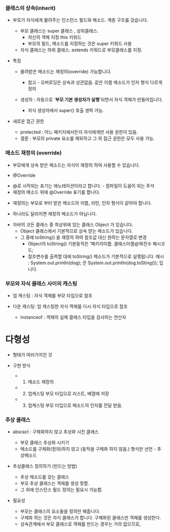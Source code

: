 ### 클래스의 상속(inherit)

- 부모가 자식에게 물려주는 인스턴스 필드와 메소드. 계층 구조를 갖습니다.
  + 부모 클래스는 super 클래스 , 상위클래스. 
      - 자신의 객체 지정 this 키워드
      - 부모의 필드, 메소드를 지정하는 것은 super 키워드 사용
  + 자식 클래스는 하위 클래스. extends 키워드로 부모클래스를 지정.

- 특징 
  + 물려받은 메소드는 재정의(override) 가능합니다.
    - 참고 - 오버로딩은 상속과 상관없음. 같은 이름 메소드가 인자 형식 다르게 정의

  + 생성자 :  자동으로 '__부모 기본 생성자가 실행__'되면서 자식 객체가 만들어집니다.
    - 자식 생성자에서 super() 호출 생략 가능.

- 새로운 접근 권한 
  + protected : 어느 패키지에서든지 자식에게만 사용 권한이 있음.
  + 결론 : 부모의 private 요소를 제외하고 그 외 접근 권한은 모두 사용 가능.


### 메소드 재정의 (override)

- 부모에게 상속 받은 메소드는 자식이 재정의 하여 사용할 수 있습니다. 

- @Override 
 + @로 시작되는 표기는 애노테이션이라고 합니다. - 컴파일이 도움이 되는 주석
 + 재정의 메소드 위에 @Override 표기를 합니다. 

- 재정의는 부모로 부터 받은 메소드의 이름, 리턴, 인자 형식이 같아야 합니다.
 + 하나라도 달라지면 재정의 메소드가 아닙니다. 

- 자바의 코든 클래스 중 최상위에 있는 클래스 Object 가 있습니다. 
  + Object 클래스에서 기본적으로 상속 맏는 메소드가 있습니다. 
  + 그 중에 toString() 을 재정의 하여  참조값 대신 원하는 문자열로 변경 
    - Object의 toString() 기본동작은 '패키지이름. 클래스이름@16진수 해시코드;
    - 참조변수를 출력할 대에 toString() 메소드가 기본적으로 실행됩니다. 
    예시 : System.out.println(dog); 은 System.out.println(dog.toSting()); 입니다. 

### 부모와 자식 클래스 사이의 캐스팅 

- 업 캐스팅 : 자식 객체를 부모 타입으로 참조 

- 다운 캐스팅: 업 캐스팅한 자식 캑체를 다시 자식 타입으로 참조 
   + instanceof : 객체의 실제 클래스 타입을 검사하는 연산자 


# 다형성 

- 형태가 여러가지인 것 

- 구현 방식 
  + 1. 매소드 재정의 
  + 2. 업캐스팅 부모 타입으로 리스트, 배열에 저장 
  + 3. 업캐스팅 부모 타입으로 메소드의 인자를 전달 받음. 



### 추상 클래스 
- absract : 구체화하지 않고 추상화 시킨 클래스 
  + 부모 클래스 추상화 시키기 
  + 메소드를 구체화(정의)하지 않고 (동작을 구체화 하지 않음.) 형식만 선언 - 추상메소드 

- 추상클래스 정의하기 (만드는 방법)
  + 추상 메소드를 갖는 클래스 
  + 부모 추상 클래스는 객체를 생성 못함. 
  + 그 외에 인스턴스 필드 정의는 필요시 가능함. 

- 필요성 
  + 부모는 클래스의 요소들을 정의만 해줍니다. 
  + 구체화 하는 것은 자식 클래스가 합니다. 구체화된 클래스만 객체를 생성한다. 
  + 상속관계에서 부모 클래스로 객체를 만드는 경우는 거의 없으므로,